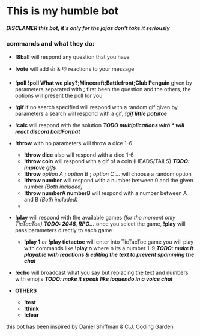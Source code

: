 # This is my humble bot

##### __DISCLAMER this bot, it's only for the jajas don't take it seriously__

### commands and what they do:

  - __!8ball__
   will respond any question that you have

 - __!vote__
    will add 👍 & 👎 reactions to your message

  - __!poll__
    __!poll What we play?;Minecraft;Battlefront;Club Penguin__
    given by parameters separated with __;__ first been the question and
    the others, the options will present the poll for you

  - __!gif__
    if no search specified will respond with a random gif
    given by parameters a search will respond with a gif,
        **_!gif little potatoe_**

  - __!calc__
    will respond with the solution
    **_TODO multiplications with * will react discord boldFormat_**

- __!throw__
    with no parameters will throw a dice 1-6
    - __!throw dice__ also will respond with a dice 1-6
    - __!throw coin__ will respond with a gif of a coin (HEADS/TAILS)
      **_TODO: improve gifs_**
    - __!throw__ _option A_ __;__ _option B_ __;__ _option C ..._
      will choose a random option
    - __!throw number__ will respond with a number between 0 and the given number _(Both included)_
    - __!throw numberA numberB__ will respond with a number between A and B _(Both included)_
    - 
 - __!play__
    will respond with the available games _(for the moment only TicTacToe)_
    **_TODO: 2048, RPG..._**
    once you select the game, __!play__ will pass parameters directly to each game
    - __!play 1__ _or_ __!play tictactoe__
      will enter into TicTacToe game
      you will play with commands like __!play n__ where n its a number 1-9
      **_TODO: make it playable with reactions & editing the text to prevent spamming the chat_**

  - __!echo__
    will broadcast what you say but replacing the text and numbers with emojis
    **_TODO: make it speak like loquendo in a voice chat_**

  - __OTHERS__
    - __!test__
    - __!think__
    - __!clear__



this bot has been inspired by [Daniel Shiffman](https://youtube.com/playlist?list=PLRqwX-V7Uu6avBYxeBSwF48YhAnSn_sA4) & [C.J. Coding Garden](https://www.youtube.com/watch?v=gzM7kj6gV5I&t=4201s)
